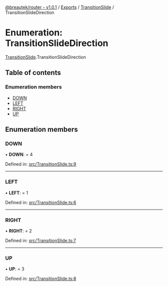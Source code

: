 [@breautek/router - v1.0.1](../README.md) / [Exports](../modules.md) / [TransitionSlide](../modules/transitionslide.md) / TransitionSlideDirection

# Enumeration: TransitionSlideDirection

[TransitionSlide](../modules/transitionslide.md).TransitionSlideDirection

## Table of contents

### Enumeration members

- [DOWN](transitionslide.transitionslidedirection.md#down)
- [LEFT](transitionslide.transitionslidedirection.md#left)
- [RIGHT](transitionslide.transitionslidedirection.md#right)
- [UP](transitionslide.transitionslidedirection.md#up)

## Enumeration members

### DOWN

• **DOWN**: = 4

Defined in: [src/TransitionSlide.ts:9](https://github.com/breautek/router/blob/06b4d2d/src/TransitionSlide.ts#L9)

___

### LEFT

• **LEFT**: = 1

Defined in: [src/TransitionSlide.ts:6](https://github.com/breautek/router/blob/06b4d2d/src/TransitionSlide.ts#L6)

___

### RIGHT

• **RIGHT**: = 2

Defined in: [src/TransitionSlide.ts:7](https://github.com/breautek/router/blob/06b4d2d/src/TransitionSlide.ts#L7)

___

### UP

• **UP**: = 3

Defined in: [src/TransitionSlide.ts:8](https://github.com/breautek/router/blob/06b4d2d/src/TransitionSlide.ts#L8)
